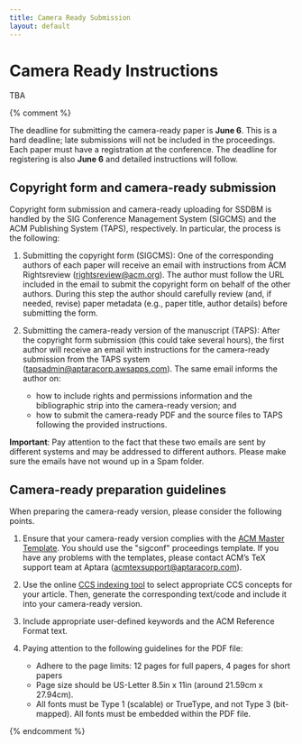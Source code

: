 ```yaml
---
title: Camera Ready Submission
layout: default
---
```


# Camera Ready Instructions

TBA

{% comment %}

The deadline for submitting the camera-ready paper is **June 6**. This is a hard deadline; late submissions will not be included in the proceedings. Each paper must have a registration at the conference. The deadline for registering is also **June 6** and detailed instructions will follow. 

## Copyright form and camera-ready submission

Copyright form submission and camera-ready uploading for SSDBM is handled by the SIG Conference Management System (SIGCMS) and the ACM Publishing System (TAPS), respectively. In particular, the process is the following:

1. Submitting the copyright form (SIGCMS): One of the corresponding authors of each paper will receive an email with instructions from ACM Rightsreview (rightsreview@acm.org). The author must follow the URL included in the email to submit the copyright form on behalf of the other authors. During this step the author should carefully review (and, if needed, revise) paper metadata (e.g., paper title, author details) before submitting the form.

2. Submitting the camera-ready version of the manuscript (TAPS): After the copyright form submission (this could take several hours), the first author will receive an email with instructions for the camera-ready submission from the TAPS system (tapsadmin@aptaracorp.awsapps.com). The same email informs the author on:
   * how to include rights and permissions information and the bibliographic strip into the camera-ready version; and
   * how to submit the camera-ready PDF and the source files to TAPS following the provided instructions.

**Important**: Pay attention to the fact that these two emails are sent by different systems and may be addressed to different authors. Please make sure the emails have not wound up in a Spam folder. 

## Camera-ready preparation guidelines

When preparing the camera-ready version, please consider the following points.

1. Ensure that your camera-ready version complies with the [ACM Master Template](https://www.acm.org/publications/proceedings-template). You should use the "sigconf" proceedings template. If you have any problems with the templates, please contact ACM’s TeX support team at Aptara (<acmtexsupport@aptaracorp.com>).

2. Use the online [CCS indexing tool](https://dl.acm.org/ccs) to select appropriate CCS concepts for your article. Then, generate the corresponding text/code and include it into your camera-ready version.

3. Include appropriate user-defined keywords and the ACM Reference Format text.

4. Paying attention to the following guidelines for the PDF file:
   * Adhere to the page limits: 12 pages for full papers, 4 pages for short papers
   * Page size should be US-Letter 8.5in x 11in (around 21.59cm x 27.94cm).
   * All fonts must be Type 1 (scalable) or TrueType, and not Type 3 (bit-mapped). All fonts must be embedded within the PDF file.

{% endcomment %}

